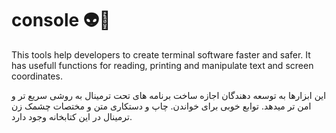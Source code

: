 # console 👽🎩
This tools help developers to create terminal software faster and safer.
It has usefull functions for reading, printing and manipulate text and screen coordinates. </br>


این ابزارها به توسعه دهندگان اجازه ساخت برنامه های تحت ترمینال به روشی سریع تر و امن تر میدهد.
توابع خوبی برای خواندن. چاپ و دستکاری متن و مختصات چشمک زن ترمینال در این کتابخانه وجود دارد.

